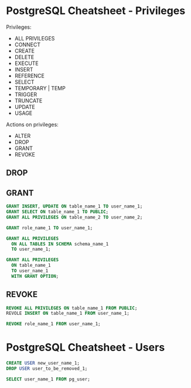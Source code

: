 # PostgreSQL Cheatsheet - Privileges

Privileges:
- ALL PRIVILEGES
- CONNECT
- CREATE
- DELETE
- EXECUTE
- INSERT
- REFERENCE
- SELECT
- TEMPORARY | TEMP
- TRIGGER
- TRUNCATE
- UPDATE
- USAGE

Actions on privileges:
- ALTER
- DROP
- GRANT
- REVOKE


## DROP

## GRANT

```sql
GRANT INSERT, UPDATE ON table_name_1 TO user_name_1;
GRANT SELECT ON table_name_1 TO PUBLIC;
GRANT ALL PRIVILEGES ON table_name_2 TO user_name_2;
```

```sql
GRANT role_name_1 TO user_name_1;
```

```sql
GRANT ALL PRIVILEGES
  ON ALL TABLES IN SCHEMA schema_name_1
  TO user_name_1;
```

```sql
GRANT ALL PRIVILEGES
  ON table_name_1
  TO user_name_1
  WITH GRANT OPTION;
```

## REVOKE

```sql
REVOKE ALL PRIVILEGES ON table_name_1 FROM PUBLIC;
REVOLE INSERT ON table_name_1 FROM user_name_1;
```

```sql
REVOKE role_name_1 FROM user_name_1;
```

# PostgreSQL Cheatsheet - Users

```sql
CREATE USER new_user_name_1;
DROP USER user_to_be_removed_1;
```

```sql
SELECT user_name_1 FROM pg_user;
```